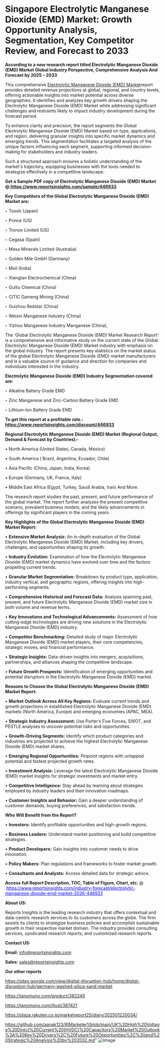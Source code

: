 # Singapore Electrolytic Manganese Dioxide (EMD) Market: Growth Opportunity Analysis, Segmentation, Key Competitor Review, and Forecast to 2033

<strong>According to a new research report titled Electrolytic Manganese Dioxide (EMD) Market Global Industry Perspective, Comprehensive Analysis And Forecast by 2025 – 2033</strong>

This comprehensive <a href=https://www.reportsinsights.com/sample/446933>Electrolytic Manganese Dioxide (EMD) Market</a>report provides detailed revenue projections at global, regional, and country levels, offering actionable insights into market potential across diverse geographies. It identifies and analyzes key growth drivers shaping the Electrolytic Manganese Dioxide (EMD) Market while addressing significant challenges and restraints likely to impact industry development during the forecast period.

To enhance clarity and precision, the report segments the Global Electrolytic Manganese Dioxide (EMD) Market based on type, applications, and region, delivering granular insights into specific market dynamics and emerging trends. This segmentation facilitates a targeted analysis of the unique factors influencing each segment, supporting informed decision-making for stakeholders and industry leaders.

Such a structured approach ensures a holistic understanding of the market's trajectory, equipping businesses with the tools needed to strategize effectively in a competitive landscape.

<strong>Get a Sample PDF copy of Electrolytic Manganese Dioxide (EMD) Market </strong><strong>@<a href=https://www.reportsinsights.com/sample/446933 style=color:#0000ff;> https://www.reportsinsights.com/sample/446933</a></strong></font>

<strong>Key Competitors of the Global Electrolytic Manganese Dioxide (EMD) Market are:</strong>

‣ Tosoh (Japan)

‣ Prince (US)

‣ Tronox Limited (US)

‣ Cegasa (Spain)

‣ Mesa Minerals Limited (Australia)

‣ Golden Mile GmbH (Germany)

‣ Moil (India)

‣ Xiangtan Electrochemical (China)

‣ Guiliu Chemical (China)

‣ CITIC Dameng Mining (China)

‣ Guizhou Redstar (China)

‣ Weixin Manganese Industry (China)

‣ Yizhou Manganese Industry Manganese (China),

The ‘Global Electrolytic Manganese Dioxide (EMD) Market Research Report’ is a comprehensive and informative study on the current state of the Global Electrolytic Manganese Dioxide (EMD) Market industry with emphasis on the global industry. The report presents key statistics on the market status of the global Electrolytic Manganese Dioxide (EMD) market manufacturers and is a valuable source of guidance and direction for companies and individuals interested in the industry.

<strong>Electrolytic Manganese Dioxide (EMD) Industry Segmentation covered are:</strong>

‣ Alkaline Battery Grade EMD

‣ Zinc Manganese and Zinc-Carbon Battery Grade EMD

‣ Lithium-Ion Battery Grade EMD

<strong>To get this report at a profitable rate.: <a href=https://www.reportsinsights.com/discount/446933 style=color:#0000ff;>https://www.reportsinsights.com/discount/446933</a></strong></font>

<strong>Regional Electrolytic Manganese Dioxide (EMD) Market (Regional Output, Demand &amp; Forecast by Countries):-</strong>

• North America (United States, Canada, Mexico)

• South America ( Brazil, Argentina, Ecuador, Chile)

• Asia Pacific (China, Japan, India, Korea)

• Europe (Germany, UK, France, Italy)

• Middle East Africa (Egypt, Turkey, Saudi Arabia, Iran) And More.

The research report studies the past, present, and future performance of the global market. The report further analyzes the present competitive scenario, prevalent business models, and the likely advancements in offerings by significant players in the coming years.

<strong>Key Highlights of the Global Electrolytic Manganese Dioxide (EMD) Market Report:</strong>

• <strong>Extensive Market Analysis:</strong> An in-depth evaluation of the Global Electrolytic Manganese Dioxide (EMD) Market, including key drivers, challenges, and opportunities shaping its growth.

• <strong>Industry Evolution:</strong> Examination of how the Electrolytic Manganese Dioxide (EMD) market dynamics have evolved over time and the factors propelling current trends.

• <strong>Granular Market Segmentation:</strong> Breakdown by product type, application, industry vertical, and geographic regions, offering insights into high-performing segments.

• <strong>Comprehensive Historical and Forecast Data:</strong> Analysis spanning past, present, and future Electrolytic Manganese Dioxide (EMD) market size in both volume and revenue terms.

• <strong>Key Innovations and Technological Advancements:</strong> Assessment of how cutting-edge technologies are driving new solutions in the Electrolytic Manganese Dioxide (EMD) industry.

• <strong>Competitor Benchmarking:</strong> Detailed study of major Electrolytic Manganese Dioxide (EMD) market players, their core competencies, strategic moves, and financial performance.

• <strong>Strategic Insights:</strong> Data-driven insights into mergers, acquisitions, partnerships, and alliances shaping the competitive landscape.

• <strong>Future Growth Prospects:</strong> Identification of emerging opportunities and potential disruptors in the Electrolytic Manganese Dioxide (EMD) market.

<strong>Reasons to Choose the Global Electrolytic Manganese Dioxide (EMD) Market Report:</strong>

• <strong>Market Outlook Across All Key Regions:</strong> Evaluate current trends and growth projections in established Electrolytic Manganese Dioxide (EMD) markets (North America, Europe) and emerging economies (APAC, MEA).

• <strong>Strategic Industry Assessment:</strong> Use Porter’s Five Forces, SWOT, and PESTLE analyses to uncover potential risks and opportunities.

• <strong>Growth-Driving Segments:</strong> Identify which product categories and industries are projected to achieve the highest Electrolytic Manganese Dioxide (EMD) market shares.

• <strong>Emerging Regional Opportunities:</strong> Pinpoint regions with untapped potential and fastest projected growth rates.

• <strong>Investment Analysis:</strong> Leverage the latest Electrolytic Manganese Dioxide (EMD) market insights for strategic investments and market entry.

• <strong>Competitive Intelligence:</strong> Stay ahead by learning about strategies employed by industry leaders and their innovation roadmaps.

• <strong>Customer Insights and Behavior:</strong> Gain a deeper understanding of customer demands, buying preferences, and satisfaction trends.

<strong>Who Will Benefit from the Report?</strong>

• <strong>Investors:</strong> Identify profitable opportunities and high-growth regions.

• <strong>Business Leaders:</strong> Understand market positioning and build competitive strategies.

• <strong>Product Developers:</strong> Gain insights into customer needs to drive innovation.

• <strong>Policy Makers:</strong> Plan regulations and frameworks to foster market growth.

• <strong>Consultants and Analysts:</strong> Access detailed data for strategic advice.
</ul>
<strong>Access full Report Description, TOC, Table of Figure, Chart, etc. </strong>@  <a href=https://www.reportsinsights.com/industry-forecast/electrolytic-manganese-dioxide-emd-market-2026-446933 style=color:#0000ff;>https://www.reportsinsights.com/industry-forecast/electrolytic-manganese-dioxide-emd-market-2026-446933</a></font>

<strong><strong>About US</strong>:</strong>

Reports Insights is the leading research industry that offers contextual and data-centric research services to its customers across the globe. The firm assists its clients to strategize business policies and accomplish sustainable growth in their respective market domain. The industry provides consulting services, syndicated research reports, and customized research reports.

<strong>Contact US:</strong>

<p class=""""><b>Email:</b> <a href=mailto:info@reportsinsights.com>info@reportsinsights.com</a></p>
<p class=""""><b>Sales:</b> <a href=mailto:sales@reportsinsights.com>sales@reportsinsights.com</a></p>

<strong>Our other reports</strong>

<a href=https://sites.google.com/view/digital-disruption-hub/home/digital-disruption-hub/germany-washed-silica-sand-market>https://sites.google.com/view/digital-disruption-hub/home/digital-disruption-hub/germany-washed-silica-sand-market</a>

<a href=https://tanomuno.com/product/382249>https://tanomuno.com/product/382249</a>

<a href=https://tanomuno.com/illust/387421>https://tanomuno.com/illust/387421</a>

<a href=https://plaza.rakuten.co.jp/marketreport25/diary/202501220034/>https://plaza.rakuten.co.jp/marketreport25/diary/202501220034/</a>

<a href=https://github.com/aanak123/RIMarketer1/blob/main/UK%20High%20Voltage%20Direct%20Current%20(HVDC)%20Capacitors%20Market%20Outlook%3A%20Key%20Drivers%2C%20Future%20Opportunities%2C%20and%20Strategic%20Analysis%20by%202032.md>https://github.com/aanak123/RIMarketer1/blob/main/UK%20High%20Voltage%20Direct%20Current%20(HVDC)%20Capacitors%20Market%20Outlook%3A%20Key%20Drivers%2C%20Future%20Opportunities%2C%20and%20Strategic%20Analysis%20by%202032.md</a>"
![image](https://github.com/user-attachments/assets/1cc613c6-6fb3-4f9d-9303-47eece29d8b7)
